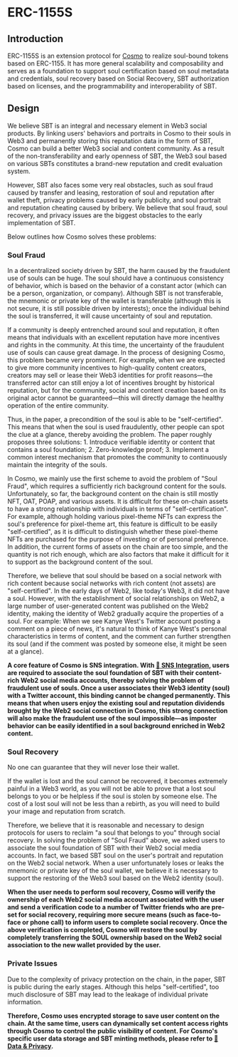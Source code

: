 # ERC-1155S

## Introduction

ERC-1155S is an extension protocol for [Cosmo](https://cosmo.fm) to realize soul-bound tokens based on ERC-1155. It has more general scalability and composability and serves as a foundation to support soul certification based on soul metadata and credentials, soul recovery based on Social Recovery, SBT authorization based on licenses, and the programmability and interoperability of SBT.

## Design

We believe SBT is an integral and necessary element in Web3 social products. By linking users' behaviors and portraits in Cosmo to their souls in Web3 and permanently storing this reputation data in the form of SBT, Cosmo can build a better Web3 social and content community. As a result of the non-transferability and early openness of SBT, the Web3 soul based on various SBTs constitutes a brand-new reputation and credit evaluation system.

However, SBT also faces some very real obstacles, such as soul fraud caused by transfer and leasing, restoration of soul and reputation after wallet theft, privacy problems caused by early publicity, and soul portrait and reputation cheating caused by bribery. We believe that soul fraud, soul recovery, and privacy issues are the biggest obstacles to the early implementation of SBT.

Below outlines how Cosmo solves these problems:

### Soul Fraud

In a decentralized society driven by SBT, the harm caused by the fraudulent use of souls can be huge. The soul should have a continuous consistency of behavior, which is based on the behavior of a constant actor (which can be a person, organization, or company). Although SBT is not transferable, the mnemonic or private key of the wallet is transferable (although this is not secure, it is still possible driven by interests); once the individual behind the soul is transferred, it will cause uncertainty of soul and reputation.

If a community is deeply entrenched around soul and reputation, it often means that individuals with an excellent reputation have more incentives and rights in the community. At this time, the uncertainty of the fraudulent use of souls can cause great damage. In the process of designing Cosmo, this problem became very prominent. For example, when we are expected to give more community incentives to high-quality content creators, creators may sell or lease their Web3 identities for profit reasons—the transferred actor can still enjoy a lot of incentives brought by historical reputation, but for the community, social and content creation based on its original actor cannot be guaranteed—this will directly damage the healthy operation of the entire community.

Thus, in the paper, a precondition of the soul is able to be "self-certified". This means that when the soul is used fraudulently, other people can spot the clue at a glance, thereby avoiding the problem. The paper roughly proposes three solutions: 1. Introduce verifiable identity or content that contains a soul foundation; 2. Zero-knowledge proof; 3. Implement a common interest mechanism that promotes the community to continuously maintain the integrity of the souls.

In Cosmo, we mainly use the first scheme to avoid the problem of "Soul Fraud", which requires a sufficiently rich background content for the souls. Unfortunately, so far, the background content on the chain is still mostly NFT, OAT, POAP, and various assets. It is difficult for these on-chain assets to have a strong relationship with individuals in terms of "self-certification". For example, although holding various pixel-theme NFTs can express the soul's preference for pixel-theme art, this feature is difficult to be easily "self-certified", as it is difficult to distinguish whether these pixel-theme NFTs are purchased for the purpose of investing or of personal preference. In addition, the current forms of assets on the chain are too simple, and the quantity is not rich enough, which are also factors that make it difficult for it to support as the background content of the soul.

Therefore, we believe that soul should be based on a social network with rich content because social networks with rich content (not assets) are "self-certified". In the early days of Web2, like today's Web3, it did not have a soul. However, with the establishment of social relationships on Web2, a large number of user-generated content was published on the Web2 identity, making the identity of Web2 gradually acquire the properties of a soul. For example: When we see Kanye West's Twitter account posting a comment on a piece of news, it's natural to think of Kanye West's personal characteristics in terms of content, and the comment can further strengthen its soul (and if the comment was posted by someone else, it might be seen at a glance).

**A core feature of Cosmo is SNS integration. With [📲 SNS Integration](https://whitepaper.cosmo.fm/sns-integration), users are required to associate the soul foundation of SBT with their content-rich Web2 social media accounts, thereby solving the problem of fraudulent use of souls. Once a user associates their Web3 identity (soul) with a Twitter account, this binding cannot be changed permanently. This means that when users enjoy the existing soul and reputation dividends brought by the Web2 social connection in Cosmo, this strong connection will also make the fraudulent use of the soul impossible—as imposter behavior can be easily identified in a soul background enriched in Web2 content.**

### Soul Recovery

No one can guarantee that they will never lose their wallet.

If the wallet is lost and the soul cannot be recovered, it becomes extremely painful in a Web3 world, as you will not be able to prove that a lost soul belongs to you or be helpless if the soul is stolen by someone else. The cost of a lost soul will not be less than a rebirth, as you will need to build your image and reputation from scratch.

Therefore, we believe that it is reasonable and necessary to design protocols for users to reclaim "a soul that belongs to you" through social recovery. In solving the problem of "Soul Fraud" above, we asked users to associate the soul foundation of SBT with their Web2 social media accounts. In fact, we based SBT soul on the user's portrait and reputation on the Web2 social network. When a user unfortunately loses or leaks the mnemonic or private key of the soul wallet, we believe it is necessary to support the restoring of the Web3 soul based on the Web2 identity (soul).

**When the user needs to perform soul recovery, Cosmo will verify the ownership of each Web2 social media account associated with the user and send a verification code to a number of Twitter friends who are pre-set for social recovery, requiring more secure means (such as face-to-face or phone call) to inform users to complete social recovery. Once the above verification is completed, Cosmo will restore the soul by completely transferring the SOUL ownership based on the Web2 social association to the new wallet provided by the user.**

### Private Issues

Due to the complexity of privacy protection on the chain, in the paper, SBT is public during the early stages. Although this helps "self-certified", too much disclosure of SBT may lead to the leakage of individual private information.

**Therefore, Cosmo uses encrypted storage to save user content on the chain. At the same time, users can dynamically set content access rights through Cosmo to control the public visibility of content. For Cosmo's specific user data storage and SBT minting methods, please refer to [🔏 Data & Privacy](https://whitepaper.cosmo.fm/data-and-privacy).**
